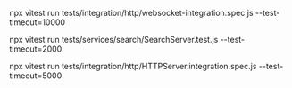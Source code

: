  npx vitest run tests/integration/http/websocket-integration.spec.js --test-timeout=10000

 npx vitest run  tests/services/search/SearchServer.test.js --test-timeout=2000

  npx vitest run tests/integration/http/HTTPServer.integration.spec.js --test-timeout=5000